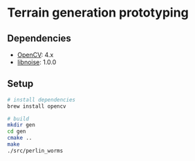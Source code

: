 # Terrain generation prototyping

## Dependencies

- [OpenCV](https://opencv.org/): 4.x
- [libnoise](http://libnoise.sourceforge.net/): 1.0.0

## Setup

```sh
# install dependencies
brew install opencv

# build
mkdir gen
cd gen
cmake ..
make
./src/perlin_worms
```
